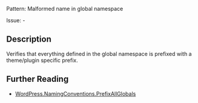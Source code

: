Pattern: Malformed name in global namespace

Issue: -

## Description

Verifies that everything defined in the global namespace is prefixed with a theme/plugin specific prefix.

## Further Reading

* [WordPress.NamingConventions.PrefixAllGlobals](https://github.com/WordPress/WordPress-Coding-Standards/tree/develop/WordPress/Sniffs/NamingConventions/PrefixAllGlobalsSniff.php)